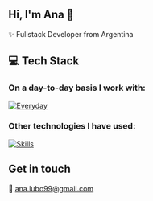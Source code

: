 ## Hi, I'm Ana 👋
✨ Fullstack Developer from Argentina 

## 💻 Tech Stack
### On a day-to-day basis I work with:

[![Everyday](https://skillicons.dev/icons?i=rails,react,postgresql,postman,docker,git,bash,linux)](https://skillicons.dev)

### Other technologies I have used:

[![Skills](https://skillicons.dev/icons?i=ruby,js,bootstrap,html,css,jquery,php,py,flask,mongodb,mysql)](https://skillicons.dev)

## Get in touch
💬 ana.lubo99@gmail.com
